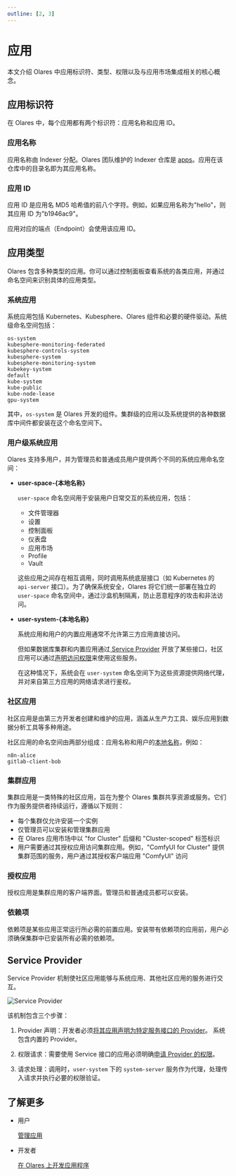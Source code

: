 ```yaml
---
outline: [2, 3]
---
```


# 应用

本文介绍 Olares 中应用标识符、类型、权限以及与应用市场集成相关的核心概念。

## 应用标识符

在 Olares 中，每个应用都有两个标识符：应用名称和应用 ID。

### 应用名称

应用名称由 Indexer 分配。Olares 团队维护的 Indexer 仓库是 [apps](https://github.com/beclab/apps)。应用在该仓库中的目录名即为其应用名称。

### 应用 ID

应用 ID 是应用名 MD5 哈希值的前八个字符。例如，如果应用名称为"hello"，则其应用 ID 为"b1946ac9"。

应用对应的端点（Endpoint）会使用该应用 ID。

## 应用类型

Olares 包含多种类型的应用。你可以通过控制面板查看系统的各类应用，并通过命名空间来识别具体的应用类型。

### 系统应用

系统应用包括 Kubernetes、Kubesphere、Olares 组件和必要的硬件驱动。系统级命名空间包括：

```
os-system
kubesphere-monitoring-federated
kubesphere-controls-system
kubesphere-system
kubesphere-monitoring-system
kubekey-system
default
kube-system
kube-public
kube-node-lease
gpu-system
```
其中，`os-system` 是 Olares 开发的组件。集群级的应用以及系统提供的各种数据库中间件都安装在这个命名空间下。

### 用户级系统应用

Olares 支持多用户，并为管理员和普通成员用户提供两个不同的系统应用命名空间：

- **user-space-{本地名称}**

  `user-space` 命名空间用于安装用户日常交互的系统应用，包括：
    - 文件管理器
    - 设置
    - 控制面板
    - 仪表盘
    - 应用市场
    - Profile 
    - Vault

  这些应用之间存在相互调用，同时调用系统底层接口（如 Kubernetes 的 `api-server` 接口）。为了确保系统安全，Olares 将它们统一部署在独立的 `user-space` 命名空间中，通过沙盒机制隔离，防止恶意程序的攻击和非法访问。

- **user-system-{本地名称}**

  系统应用和用户的内置应用通常不允许第三方应用直接访问。

  但如果数据库集群和内置应用通过[ Service Provider](../../developer/develop/advanced/provider.md) 开放了某些接口，社区应用可以通过[声明访问权限](../../developer/develop/package/manifest.md#sysdata)来使用这些服务。

  在这种情况下，系统会在 `user-system` 命名空间下为这些资源提供网络代理，并对来自第三方应用的网络请求进行鉴权。

### 社区应用

社区应用是由第三方开发者创建和维护的应用，涵盖从生产力工具、娱乐应用到数据分析工具等多种用途。

社区应用的命名空间由两部分组成：应用名称和用户的[本地名称](olares-id.md#olares-id-的组成)，例如：

```
n8n-alice
gitlab-client-bob
```

### 集群应用

集群应用是一类特殊的社区应用，旨在为整个 Olares 集群共享资源或服务。它们作为服务提供者持续运行，遵循以下规则：

- 每个集群仅允许安装一个实例
- 仅管理员可以安装和管理集群应用
- 在 Olares 应用市场中以 "for Cluster" 后缀和 "Cluster-scoped" 标签标识
- 用户需要通过其授权应用访问集群应用。例如，"ComfyUI for Cluster" 提供集群范围的服务，用户通过其授权客户端应用 "ComfyUI" 访问

### 授权应用
授权应用是集群应用的客户端界面。管理员和普通成员都可以安装。

### 依赖项
依赖项是某些应用正常运行所必需的前置应用。安装带有依赖项的应用前，用户必须确保集群中已安装所有必需的依赖项。

## Service Provider

Service Provider 机制使社区应用能够与系统应用、其他社区应用的服务进行交互。

![Service Provider](/images/overview/olares/image3.jpeg)

该机制包含三个步骤：

1. Provider 声明：开发者必须[将其应用声明为特定服务接口的 Provider](../../developer/develop/advanced/provider#申明-Provider)。
   系统包含内置的 Provider。

2. 权限请求：需要使用 Service 接口的应用必须明确[申请 Provider 的权限](../../developer/develop/advanced/provider#申请-Provider-的访问权限)。

3. 请求处理：调用时，`user-system` 下的 `system-server` 服务作为代理，处理传入请求并执行必要的权限验证。

## 了解更多

- 用户

  [管理应用](../tasks/install-uninstall-update.md)<br>

- 开发者

  [在 Olares 上开发应用程序](../../developer/develop/index.md)<br>

